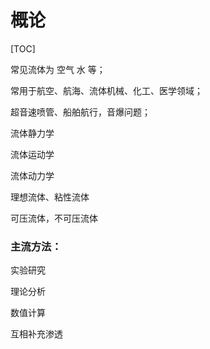 # 概论

[TOC]

常见流体为 空气 水 等；

常用于航空、航海、流体机械、化工、医学领域；



超音速喷管、船舶航行，音爆问题；



流体静力学

流体运动学

流体动力学



理想流体、粘性流体

可压流体，不可压流体



### 主流方法：

实验研究

理论分析

数值计算

互相补充渗透



